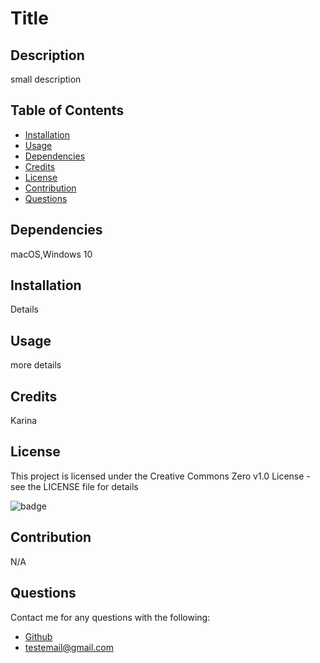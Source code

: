 # Title
      
  ## Description
    
  small description
    
  ## Table of Contents
    
  - [Installation](#installation)
  - [Usage](#usage)
  - [Dependencies](#dependencies)
  - [Credits](#credits)
  - [License](#license)
  - [Contribution](#contribution)
  - [Questions](#questions)
    
  ## Dependencies
    
  macOS,Windows 10
    
  ## Installation
    
  Details
    
  ## Usage
    
  more details
    
  ## Credits
    
  Karina
    
  ## License
    
  This project is licensed under the Creative Commons Zero v1.0 License - see the LICENSE file for details 
    
  ![badge](https://img.shields.io/badge/License-Creative%20Commons%20Zero%20v1.0-blue)
    
  ## Contribution
    
  N/A
    
  ## Questions
  Contact me for any questions with the following:
  - [Github](https://github.com/Valencia01)
  - [testemail@gmail.com]()
  